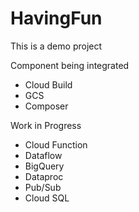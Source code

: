 # HavingFun
This is a demo project

Component being integrated
* Cloud Build
* GCS
* Composer

Work in Progress
* Cloud Function
* Dataflow
* BigQuery
* Dataproc
* Pub/Sub
* Cloud SQL 
